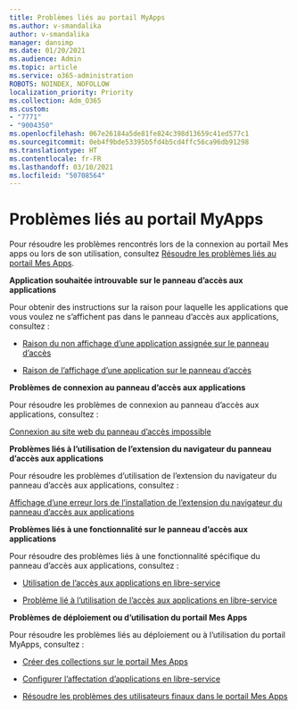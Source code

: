 ```yaml
---
title: Problèmes liés au portail MyApps
ms.author: v-smandalika
author: v-smandalika
manager: dansimp
ms.date: 01/20/2021
ms.audience: Admin
ms.topic: article
ms.service: o365-administration
ROBOTS: NOINDEX, NOFOLLOW
localization_priority: Priority
ms.collection: Adm_O365
ms.custom:
- "7771"
- "9004350"
ms.openlocfilehash: 067e26184a5de81fe824c398d13659c41ed577c1
ms.sourcegitcommit: 0eb4f9bde53395b5fd4b5cd4ffc56ca96db91298
ms.translationtype: HT
ms.contentlocale: fr-FR
ms.lasthandoff: 03/10/2021
ms.locfileid: "50708564"
---
```

# <a name="myapps-portal-issues"></a>Problèmes liés au portail MyApps

Pour résoudre les problèmes rencontrés lors de la connexion au portail Mes apps ou lors de son utilisation, consultez [Résoudre les problèmes liés au portail Mes Apps](https://docs.microsoft.com/azure/active-directory/user-help/my-apps-portal-end-user-troubleshoot).

**Application souhaitée introuvable sur le panneau d’accès aux applications**

Pour obtenir des instructions sur la raison pour laquelle les applications que vous voulez ne s’affichent pas dans le panneau d’accès aux applications, consultez :

- [Raison du non affichage d’une application assignée sur le panneau d’accès](https://docs.microsoft.com/azure/active-directory/manage-apps/application-sign-in-other-problem-access-panel)
     
- [Raison de l’affichage d’une application sur le panneau d’accès](https://docs.microsoft.com/azure/active-directory/manage-apps/application-sign-in-other-problem-access-panel)

**Problèmes de connexion au panneau d’accès aux applications**

Pour résoudre les problèmes de connexion au panneau d’accès aux applications, consultez :

[Connexion au site web du panneau d’accès impossible](https://docs.microsoft.com/azure/active-directory/manage-apps/application-sign-in-other-problem-access-panel)

**Problèmes liés à l’utilisation de l’extension du navigateur du panneau d’accès aux applications**

Pour résoudre les problèmes d’utilisation de l’extension du navigateur du panneau d’accès aux applications, consultez :

[Affichage d’une erreur lors de l’installation de l’extension du navigateur du panneau d’accès aux applications](https://docs.microsoft.com/azure/active-directory/application-access-panel-extension-problem-installing/)

**Problèmes liés à une fonctionnalité sur le panneau d’accès aux applications**

Pour résoudre des problèmes liés à une fonctionnalité spécifique du panneau d’accès aux applications, consultez :

- [Utilisation de l’accès aux applications en libre-service](https://docs.microsoft.com/azure/active-directory/manage-apps/access-panel-manage-self-service-access) 

- [Problème lié à l’utilisation de l’accès aux applications en libre-service](https://docs.microsoft.com/azure/active-directory/manage-apps/access-panel-manage-self-service-access)
    
**Problèmes de déploiement ou d’utilisation du portail Mes Apps**

Pour résoudre les problèmes liés au déploiement ou à l’utilisation du portail MyApps, consultez :

- [Créer des collections sur le portail Mes Apps](https://docs.microsoft.com/azure/active-directory/manage-apps/access-panel-collections) 
    
- [Configurer l’affectation d’applications en libre-service](https://docs.microsoft.com/azure/active-directory/manage-apps/manage-self-service-access)
     
- [Résoudre les problèmes des utilisateurs finaux dans le portail Mes Apps](https://docs.microsoft.com/azure/active-directory/user-help/my-apps-portal-end-user-troubleshoot)



